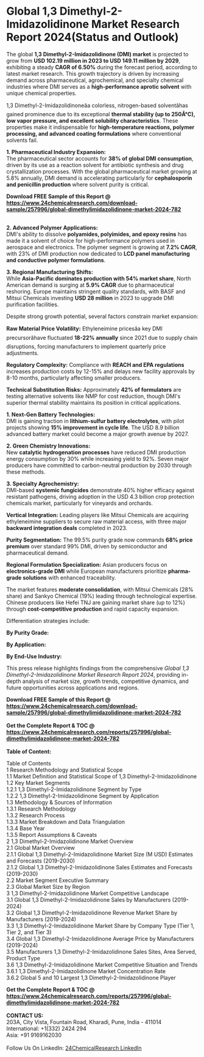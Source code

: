 <h1>Global 1,3 Dimethyl-2-Imidazolidinone Market Research Report 2024(Status and Outlook)</h1><p>The global <strong>1,3 Dimethyl-2-Imidazolidinone (DMI) market</strong> is projected to grow from <strong>USD 102.19 million in 2023 to USD 149.11 million by 2029</strong>, exhibiting a steady <strong>CAGR of 6.50%</strong> during the forecast period, according to latest market research. This growth trajectory is driven by increasing demand across pharmaceutical, agrochemical, and specialty chemical industries where DMI serves as a <strong>high-performance aprotic solvent</strong> with unique chemical properties.</p><p>1,3 Dimethyl-2-Imidazolidinoneâa colorless, nitrogen-based solventâhas gained prominence due to its exceptional <strong>thermal stability (up to 250Â°C), low vapor pressure, and excellent solubility characteristics</strong>. These properties make it indispensable for <strong>high-temperature reactions, polymer processing, and advanced coating formulations</strong> where conventional solvents fail.</p><p><strong>1. Pharmaceutical Industry Expansion:</strong><br>
The pharmaceutical sector accounts for <strong>38% of global DMI consumption</strong>, driven by its use as a reaction solvent for antibiotic synthesis and drug crystallization processes. With the global pharmaceutical market growing at 5.8% annually, DMI demand is accelerating particularly for <strong>cephalosporin and penicillin production</strong> where solvent purity is critical.</p><div><b>Download FREE Sample of this Report @ 
            <a href="https://www.24chemicalresearch.com/download-sample/257996/global-dimethylimidazolidinone-market-2024-782">
            https://www.24chemicalresearch.com/download-sample/257996/global-dimethylimidazolidinone-market-2024-782</a></b></div><br><p><strong>2. Advanced Polymer Applications:</strong><br>
DMI's ability to dissolve <strong>polyamides, polyimides, and epoxy resins</strong> has made it a solvent of choice for high-performance polymers used in aerospace and electronics. The polymer segment is growing at <strong>7.2% CAGR</strong>, with 23% of DMI production now dedicated to <strong>LCD panel manufacturing and conductive polymer formulations</strong>.</p><p><strong>3. Regional Manufacturing Shifts:</strong><br>
While <strong>Asia-Pacific dominates production with 54% market share</strong>, North American demand is surging at <strong>5.9% CAGR</strong> due to pharmaceutical reshoring. Europe maintains stringent quality standards, with BASF and Mitsui Chemicals investing <strong>USD 28 million</strong> in 2023 to upgrade DMI purification facilities.</p><p>Despite strong growth potential, several factors constrain market expansion:</p><p><strong>Raw Material Price Volatility:</strong> Ethyleneimine pricesâa key DMI precursorâhave fluctuated <strong>18-22% annually</strong> since 2021 due to supply chain disruptions, forcing manufacturers to implement quarterly price adjustments.</p><p><strong>Regulatory Complexity:</strong> Compliance with <strong>REACH and EPA regulations</strong> increases production costs by 12-15% and delays new facility approvals by 8-10 months, particularly affecting smaller producers.</p><p><strong>Technical Substitution Risks:</strong> Approximately <strong>42% of formulators</strong> are testing alternative solvents like NMP for cost reduction, though DMI's superior thermal stability maintains its position in critical applications.</p><p><strong>1. Next-Gen Battery Technologies:</strong><br>
DMI is gaining traction in <strong>lithium-sulfur battery electrolytes</strong>, with pilot projects showing <strong>15% improvement in cycle life</strong>. The USD 8.9 billion advanced battery market could become a major growth avenue by 2027.</p><p><strong>2. Green Chemistry Innovations:</strong><br>
New <strong>catalytic hydrogenation processes</strong> have reduced DMI production energy consumption by 30% while increasing yield to 92%. Seven major producers have committed to carbon-neutral production by 2030 through these methods.</p><p><strong>3. Specialty Agrochemistry:</strong><br>
DMI-based <strong>systemic fungicides</strong> demonstrate 40% higher efficacy against resistant pathogens, driving adoption in the USD 4.3 billion crop protection chemicals market, particularly for vineyards and orchards.</p><p><strong>Vertical Integration:</strong> Leading players like Mitsui Chemicals are acquiring ethyleneimine suppliers to secure raw material access, with three major <strong>backward integration deals</strong> completed in 2023.</p><p><strong>Purity Segmentation:</strong> The 99.5% purity grade now commands <strong>68% price premium</strong> over standard 99% DMI, driven by semiconductor and pharmaceutical demand.</p><p><strong>Regional Formulation Specialization:</strong> Asian producers focus on <strong>electronics-grade DMI</strong> while European manufacturers prioritize <strong>pharma-grade solutions</strong> with enhanced traceability.</p><p>The market features <strong>moderate consolidation</strong>, with Mitsui Chemicals (28% share) and Sankyo Chemical (19%) leading through technological expertise. Chinese producers like Hefei TNJ are gaining market share (up to 12%) through <strong>cost-competitive production</strong> and rapid capacity expansion.</p><p>Differentiation strategies include:</p><p><strong>By Purity Grade:</strong></p><p><strong>By Application:</strong></p><p><strong>By End-Use Industry:</strong></p><p>This press release highlights findings from the comprehensive <em>Global 1,3 Dimethyl-2-Imidazolidinone Market Research Report 2024</em>, providing in-depth analysis of market size, growth trends, competitive dynamics, and future opportunities across applications and regions.</p><div><b>Download FREE Sample of this Report @ 
            <a href="https://www.24chemicalresearch.com/download-sample/257996/global-dimethylimidazolidinone-market-2024-782">
            https://www.24chemicalresearch.com/download-sample/257996/global-dimethylimidazolidinone-market-2024-782</a></b></div><br><div><b>Get the Complete Report & TOC @ 
            <a href="https://www.24chemicalresearch.com/reports/257996/global-dimethylimidazolidinone-market-2024-782">
            https://www.24chemicalresearch.com/reports/257996/global-dimethylimidazolidinone-market-2024-782</a></b></div><br>
            <b>Table of Content:</b><p>Table of Contents<br />
1 Research Methodology and Statistical Scope<br />
1.1 Market Definition and Statistical Scope of 1,3 Dimethyl-2-Imidazolidinone<br />
1.2 Key Market Segments<br />
1.2.1 1,3 Dimethyl-2-Imidazolidinone Segment by Type<br />
1.2.2 1,3 Dimethyl-2-Imidazolidinone Segment by Application<br />
1.3 Methodology & Sources of Information<br />
1.3.1 Research Methodology<br />
1.3.2 Research Process<br />
1.3.3 Market Breakdown and Data Triangulation<br />
1.3.4 Base Year<br />
1.3.5 Report Assumptions & Caveats<br />
2 1,3 Dimethyl-2-Imidazolidinone Market Overview<br />
2.1 Global Market Overview<br />
2.1.1 Global 1,3 Dimethyl-2-Imidazolidinone Market Size (M USD) Estimates and Forecasts (2019-2030)<br />
2.1.2 Global 1,3 Dimethyl-2-Imidazolidinone Sales Estimates and Forecasts (2019-2030)<br />
2.2 Market Segment Executive Summary<br />
2.3 Global Market Size by Region<br />
3 1,3 Dimethyl-2-Imidazolidinone Market Competitive Landscape<br />
3.1 Global 1,3 Dimethyl-2-Imidazolidinone Sales by Manufacturers (2019-2024)<br />
3.2 Global 1,3 Dimethyl-2-Imidazolidinone Revenue Market Share by Manufacturers (2019-2024)<br />
3.3 1,3 Dimethyl-2-Imidazolidinone Market Share by Company Type (Tier 1, Tier 2, and Tier 3)<br />
3.4 Global 1,3 Dimethyl-2-Imidazolidinone Average Price by Manufacturers (2019-2024)<br />
3.5 Manufacturers 1,3 Dimethyl-2-Imidazolidinone Sales Sites, Area Served, Product Type<br />
3.6 1,3 Dimethyl-2-Imidazolidinone Market Competitive Situation and Trends<br />
3.6.1 1,3 Dimethyl-2-Imidazolidinone Market Concentration Rate<br />
3.6.2 Global 5 and 10 Largest 1,3 Dimethyl-2-Imidazolidinone Player</p><div><b>Get the Complete Report & TOC @ 
            <a href="https://www.24chemicalresearch.com/reports/257996/global-dimethylimidazolidinone-market-2024-782">
            https://www.24chemicalresearch.com/reports/257996/global-dimethylimidazolidinone-market-2024-782</a></b></div><br><b>CONTACT US:</b><br>
            203A, City Vista, Fountain Road, Kharadi, Pune, India - 411014<br>
            International: +1(332) 2424 294<br>
            Asia: +91 9169162030 <br><br>
            Follow Us On LinkedIn: <a href="https://www.linkedin.com/company/24chemicalresearch/">24ChemicalResearch LinkedIn</a>